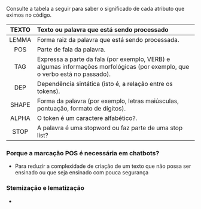 Consulte a tabela a seguir para saber o significado de cada atributo que eximos no código.


|TEXTO |                                         Texto ou palavra que está sendo processado                                          |
| :---:  | :---   |
|LEMMA|                                      Forma raiz da palavra que está sendo processada.                                       |
|POS|                                                  Parte de fala da palavra.                                                  |
|TAG| Expressa a parte da fala (por exemplo, VERB) e algumas informações morfológicas (por exemplo, que o verbo está no passado). |
|DEP|                                 Dependência sintática (isto é, a relação entre os tokens).                                  |
|SHAPE|                      Forma da palavra (por exemplo, letras maiúsculas, pontuação, formato de dígitos).                      |
|ALPHA|                                             O token é um caractere alfabético?.                                             |
|STOP|                                   A palavra é uma stopword ou faz parte de uma stop list?                                   |


### Porque a marcação POS é necessária em chatbots?
 - Para reduzir a complexidade de criação de um texto que não possa ser ensinado ou que seja ensinado com pouca segurança
### Stemização e lematização 
 - 